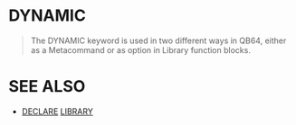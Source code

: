 # DYNAMIC
> The DYNAMIC keyword is used in two different ways in QB64, either as a Metacommand or as option in Library function blocks.

# SEE ALSO
* [DECLARE](DECLARE.md) [LIBRARY](LIBRARY.md)


